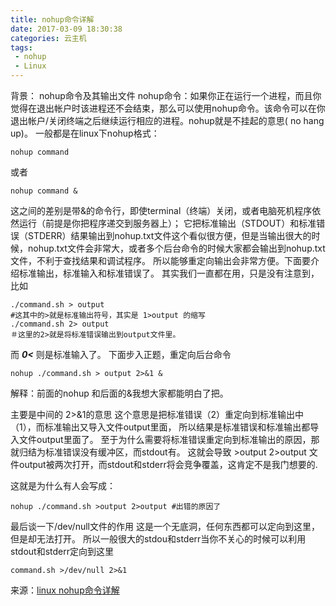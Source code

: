 ```yaml
---
title: nohup命令详解
date: 2017-03-09 18:30:38
categories: 云主机
tags:
 - nohup
 - Linux
---
```

背景：
nohup命令及其输出文件
nohup命令：如果你正在运行一个进程，而且你觉得在退出帐户时该进程还不会结束，那么可以使用nohup命令。该命令可以在你退出帐户/关闭终端之后继续运行相应的进程。nohup就是不挂起的意思( no hang up)。
一般都是在linux下nohup格式：
``` shell
nohup command
```
或者
``` shell
nohup command &
```
这之间的差别是带&的命令行，即使terminal（终端）关闭，或者电脑死机程序依然运行（前提是你把程序递交到服务器上）；
它把标准输出（STDOUT）和标准错误（STDERR）结果输出到nohup.txt文件这个看似很方便，但是当输出很大的时候，nohup.txt文件会非常大，或者多个后台命令的时候大家都会输出到nohup.txt文件，不利于查找结果和调试程序。
所以能够重定向输出会非常方便。下面要介绍标准输出，标准输入和标准错误了。
其实我们一直都在用，只是没有注意到，
比如
``` shell
./command.sh > output
#这其中的>就是标准输出符号，其实是 1>output 的缩写
./command.sh 2> output
＃这里的2>就是将标准错误输出到output文件里。
```
而 _**0<**_ 则是标准输入了。
下面步入正题，重定向后台命令
``` shell
nohup ./command.sh > output 2>&1 &
```
解释：前面的nohup 和后面的&我想大家都能明白了把。

主要是中间的 2>&1的意思
这个意思是把标准错误（2）重定向到标准输出中（1），而标准输出又导入文件output里面，
所以结果是标准错误和标准输出都导入文件output里面了。
至于为什么需要将标准错误重定向到标准输出的原因，那就归结为标准错误没有缓冲区，而stdout有。
这就会导致 >output 2>output 文件output被两次打开，而stdout和stderr将会竞争覆盖，这肯定不是我门想要的.

这就是为什么有人会写成：
``` shell
nohup ./command.sh >output 2>output #出错的原因了
```
最后谈一下/dev/null文件的作用
这是一个无底洞，任何东西都可以定向到这里，但是却无法打开。
所以一般很大的stdou和stderr当你不关心的时候可以利用stdout和stderr定向到这里
``` shell
command.sh >/dev/null 2>&1
```
来源：[linux nohup命令详解](http://www.2cto.com/os/201301/185701.html)
